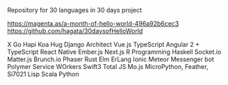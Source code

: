 Repository for 30 languages in 30 days project

https://magenta.as/a-month-of-hello-world-496a92b6cec3
https://github.com/hagata/30daysofHelloWorld

X Go
Hapi
Koa
Hug
Django
Architect
Vue.js
TypeScript
Angular 2 + TypeScript
React Native
Ember.js
Next.js
R Programming
Haskell
Socket.io
Matter.js
Brunch.io
Phaser
Rust
Elm
ErLang
Ionic
Meteor
Messenger bot
Polymer
Service WOrkers
Swift3
Total JS
Mo.js
MicroPython, Feather, Si7021
Lisp
Scala
Python


